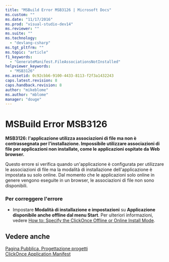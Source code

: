 ```yaml
---
title: "MSBuild Error MSB3126 | Microsoft Docs"
ms.custom: ""
ms.date: "11/17/2016"
ms.prod: "visual-studio-dev14"
ms.reviewer: ""
ms.suite: ""
ms.technology: 
  - "devlang-csharp"
ms.tgt_pltfrm: ""
ms.topic: "article"
f1_keywords: 
  - "GenerateManifest.FileAssociationsNotInstalled"
helpviewer_keywords: 
  - "MSB3126"
ms.assetid: 0c92cbb6-9100-4433-8113-f2f3a1432243
caps.latest.revision: 8
caps.handback.revision: 8
author: "mikeblome"
ms.author: "mblome"
manager: "douge"
---
```

# MSBuild Error MSB3126
**MSB3126: l'applicazione utilizza associazioni di file ma non è contrassegnata per l'installazione.  Impossibile utilizzare associazioni di file per applicazioni non installate, come le applicazioni ospitate da Web browser.**  
  
 Questo errore si verifica quando un'applicazione è configurata per utilizzare le associazioni di file ma la modalità di installazione dell'applicazione è impostata su solo online.  Dal momento che le applicazioni solo online in genere vengono eseguite in un browser, le associazioni di file non sono disponibili.  
  
### Per correggere l'errore  
  
-   Impostare **Modalità di installazione e impostazioni** su **Applicazione disponibile anche offline dal menu Start**.  Per ulteriori informazioni, vedere [How to: Specify the ClickOnce Offline or Online Install Mode](../deployment/how-to-specify-the-clickonce-offline-or-online-install-mode.md).  
  
## Vedere anche  
 [Pagina Pubblica, Progettazione progetti](../ide/reference/publish-page-project-designer.md)   
 [ClickOnce Application Manifest](../deployment/clickonce-application-manifest.md)